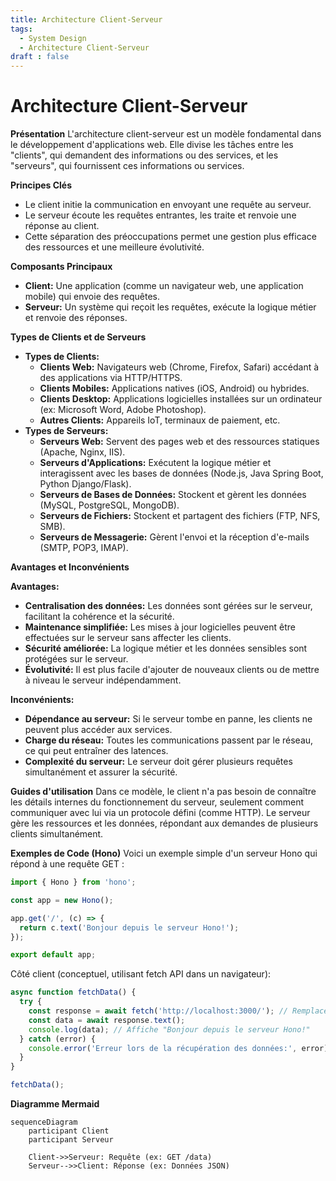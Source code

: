 ```yaml
---
title: Architecture Client-Serveur
tags:
  - System Design
  - Architecture Client-Serveur
draft : false
---
```


# Architecture Client-Serveur

**Présentation**
L'architecture client-serveur est un modèle fondamental dans le développement d'applications web. Elle divise les tâches entre les "clients", qui demandent des informations ou des services, et les "serveurs", qui fournissent ces informations ou services.

**Principes Clés**
- Le client initie la communication en envoyant une requête au serveur.
- Le serveur écoute les requêtes entrantes, les traite et renvoie une réponse au client.
- Cette séparation des préoccupations permet une gestion plus efficace des ressources et une meilleure évolutivité.

**Composants Principaux**
- **Client:** Une application (comme un navigateur web, une application mobile) qui envoie des requêtes.
- **Serveur:** Un système qui reçoit les requêtes, exécute la logique métier et renvoie des réponses.

**Types de Clients et de Serveurs**

- **Types de Clients:**
    - **Clients Web:** Navigateurs web (Chrome, Firefox, Safari) accédant à des applications via HTTP/HTTPS.
    - **Clients Mobiles:** Applications natives (iOS, Android) ou hybrides.
    - **Clients Desktop:** Applications logicielles installées sur un ordinateur (ex: Microsoft Word, Adobe Photoshop).
    - **Autres Clients:** Appareils IoT, terminaux de paiement, etc.
- **Types de Serveurs:**
    - **Serveurs Web:** Servent des pages web et des ressources statiques (Apache, Nginx, IIS).
    - **Serveurs d'Applications:** Exécutent la logique métier et interagissent avec les bases de données (Node.js, Java Spring Boot, Python Django/Flask).
    - **Serveurs de Bases de Données:** Stockent et gèrent les données (MySQL, PostgreSQL, MongoDB).
    - **Serveurs de Fichiers:** Stockent et partagent des fichiers (FTP, NFS, SMB).
    - **Serveurs de Messagerie:** Gèrent l'envoi et la réception d'e-mails (SMTP, POP3, IMAP).

**Avantages et Inconvénients**

**Avantages:**
- **Centralisation des données:** Les données sont gérées sur le serveur, facilitant la cohérence et la sécurité.
- **Maintenance simplifiée:** Les mises à jour logicielles peuvent être effectuées sur le serveur sans affecter les clients.
- **Sécurité améliorée:** La logique métier et les données sensibles sont protégées sur le serveur.
- **Évolutivité:** Il est plus facile d'ajouter de nouveaux clients ou de mettre à niveau le serveur indépendamment.

**Inconvénients:**
- **Dépendance au serveur:** Si le serveur tombe en panne, les clients ne peuvent plus accéder aux services.
- **Charge du réseau:** Toutes les communications passent par le réseau, ce qui peut entraîner des latences.
- **Complexité du serveur:** Le serveur doit gérer plusieurs requêtes simultanément et assurer la sécurité.

**Guides d'utilisation**
Dans ce modèle, le client n'a pas besoin de connaître les détails internes du fonctionnement du serveur, seulement comment communiquer avec lui via un protocole défini (comme HTTP). Le serveur gère les ressources et les données, répondant aux demandes de plusieurs clients simultanément.

**Exemples de Code (Hono)**
Voici un exemple simple d'un serveur Hono qui répond à une requête GET :

```typescript
import { Hono } from 'hono';

const app = new Hono();

app.get('/', (c) => {
  return c.text('Bonjour depuis le serveur Hono!');
});

export default app;
```

Côté client (conceptuel, utilisant fetch API dans un navigateur):

```javascript
async function fetchData() {
  try {
    const response = await fetch('http://localhost:3000/'); // Remplacez par l'adresse de votre serveur
    const data = await response.text();
    console.log(data); // Affiche "Bonjour depuis le serveur Hono!"
  } catch (error) {
    console.error('Erreur lors de la récupération des données:', error);
  }
}

fetchData();
```

**Diagramme Mermaid**

```mermaid
sequenceDiagram
    participant Client
    participant Serveur

    Client->>Serveur: Requête (ex: GET /data)
    Serveur-->>Client: Réponse (ex: Données JSON)
```
